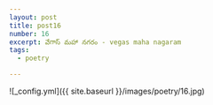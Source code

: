 ```yaml
---
layout: post
title: post16
number: 16
excerpt: వేగాస్ మహా నగరం - vegas maha nagaram
tags:
  - poetry

---
```




![_config.yml]({{ site.baseurl }}/images/poetry/16.jpg)

